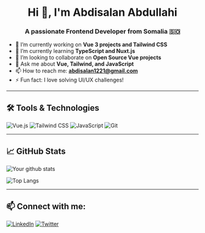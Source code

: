 <h1 align="center">Hi 👋, I'm Abdisalan Abdullahi</h1>
<h3 align="center">A passionate Frontend Developer from Somalia 🇸🇴</h3>

- 🔭 I’m currently working on **Vue 3 projects and Tailwind CSS**
- 🌱 I’m currently learning **TypeScript and Nuxt.js**
- 👯 I’m looking to collaborate on **Open Source Vue projects**
- 💬 Ask me about **Vue, Tailwind, and JavaScript**
- 📫 How to reach me: **abdisalan1221@gmail.com**
- ⚡ Fun fact: I love solving UI/UX challenges!

---

## 🛠️ Tools & Technologies
![Vue.js](https://img.shields.io/badge/-Vue.js-35495E?logo=vue.js&logoColor=4FC08D&style=for-the-badge)
![Tailwind CSS](https://img.shields.io/badge/-Tailwind_CSS-38B2AC?logo=tailwind-css&style=for-the-badge)
![JavaScript](https://img.shields.io/badge/-JavaScript-black?style=for-the-badge&logo=javascript)
![Git](https://img.shields.io/badge/-Git-F05032?style=for-the-badge&logo=git&logoColor=white)

---

## 📈 GitHub Stats
![Your github stats](https://github-readme-stats.vercel.app/api?username=Hawaaan&show_icons=true&theme=radical)

![Top Langs](https://github-readme-stats.vercel.app/api/top-langs/?username=Hawaaan&layout=compact&theme=radical)

---

## 📫 Connect with me:
[![LinkedIn](https://img.shields.io/badge/LinkedIn-blue?style=for-the-badge&logo=linkedin&logoColor=white)](https://linkedin.com/in/your-link)
[![Twitter](https://img.shields.io/badge/Twitter-1DA1F2?style=for-the-badge&logo=twitter&logoColor=white)](https://twitter.com/yourhandle)
